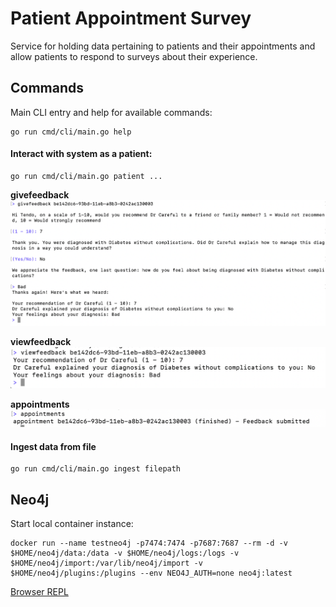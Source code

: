 # Patient Appointment Survey

Service for holding data pertaining to patients and their appointments 
and allow patients to respond to surveys about their experience.

## Commands

Main CLI entry and help for available commands:
```shell
go run cmd/cli/main.go help
```

#### Interact with system as a patient:
```shell
go run cmd/cli/main.go patient ...
```

**givefeedback**
![givefeedback](doc/images/givefeedback.png)

**viewfeedback**
![viewfeedback](doc/images/viewfeedback.png)

**appointments**
![appointments](doc/images/appointments.png)

#### Ingest data from file
```shell
go run cmd/cli/main.go ingest filepath
```

## Neo4j

Start local container instance:
```
docker run --name testneo4j -p7474:7474 -p7687:7687 --rm -d -v $HOME/neo4j/data:/data -v $HOME/neo4j/logs:/logs -v $HOME/neo4j/import:/var/lib/neo4j/import -v $HOME/neo4j/plugins:/plugins --env NEO4J_AUTH=none neo4j:latest
```

[Browser REPL](http://localhost:7474/browser/)